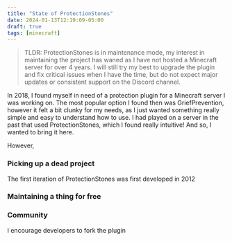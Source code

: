 ```yaml
---
title: "State of ProtectionStones"
date: 2024-01-13T12:19:09-05:00
draft: true
tags: [minecraft]
---
```


> TLDR: ProtectionStones is in maintenance mode, my interest in maintaining the project has waned as I have not hosted a Minecraft server for over 4 years. I will still try my best to upgrade the plugin and fix critical issues when I have the time, but do not expect major updates or consistent support on the Discord channel.

In 2018, I found myself in need of a protection plugin for a Minecraft server I was working on. The most popular option I found then was GriefPrevention, however it felt a bit clunky for my needs, as I just wanted something really simple and easy to understand how to use. I had played on a server in the past that used ProtectionStones, which I found really intuitive! And so, I wanted to bring it here.

However,

### Picking up a dead project

The first iteration of ProtectionStones was first developed in 2012

### Maintaining a thing for free

### Community

I encourage developers to fork the plugin
